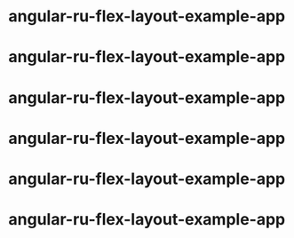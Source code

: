 # angular-ru-flex-layout-example-app
# angular-ru-flex-layout-example-app
# angular-ru-flex-layout-example-app
# angular-ru-flex-layout-example-app
# angular-ru-flex-layout-example-app
# angular-ru-flex-layout-example-app
